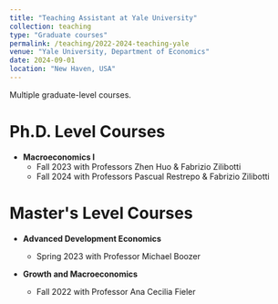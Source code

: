 ```yaml
---
title: "Teaching Assistant at Yale University"
collection: teaching
type: "Graduate courses"
permalink: /teaching/2022-2024-teaching-yale
venue: "Yale University, Department of Economics"
date: 2024-09-01
location: "New Haven, USA"
---
```


Multiple graduate-level courses.

Ph.D. Level Courses
======
* **Macroeconomics I**
  * Fall 2023 with Professors Zhen Huo & Fabrizio Zilibotti
  * Fall 2024 with Professors Pascual Restrepo & Fabrizio Zilibotti

Master's Level Courses
======
* **Advanced Development Economics**
  * Spring 2023 with Professor Michael Boozer

* **Growth and Macroeconomics**
  * Fall 2022 with Professor Ana Cecilia Fieler